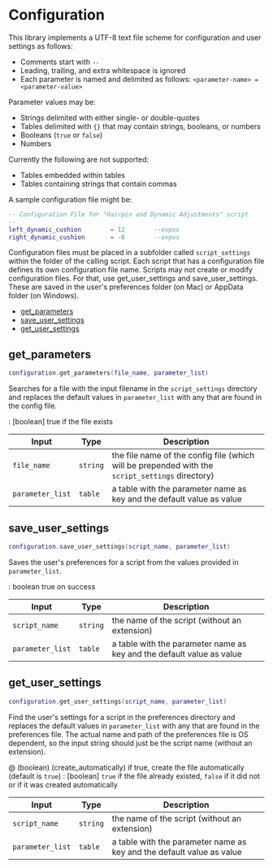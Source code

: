# Configuration

This library implements a UTF-8 text file scheme for configuration and user settings as follows:

- Comments start with `--`
- Leading, trailing, and extra whitespace is ignored
- Each parameter is named and delimited as follows:
`<parameter-name> = <parameter-value>`

Parameter values may be:

- Strings delimited with either single- or double-quotes
- Tables delimited with `{}` that may contain strings, booleans, or numbers
- Booleans (`true` or `false`)
- Numbers

Currently the following are not supported:

- Tables embedded within tables
- Tables containing strings that contain commas

A sample configuration file might be:

```lua
-- Configuration File for "Hairpin and Dynamic Adjustments" script
--
left_dynamic_cushion 		= 12		--evpus
right_dynamic_cushion		= -6		--evpus
```

Configuration files must be placed in a subfolder called `script_settings` within
the folder of the calling script. Each script that has a configuration file
defines its own configuration file name. Scripts may not create or modify configuration
files. For that, use get_user_settings and save_user_settings. These are saved in
the user's preferences folder (on Mac) or AppData folder (on Windows).

- [get_parameters](#get_parameters)
- [save_user_settings](#save_user_settings)
- [get_user_settings](#get_user_settings)

## get_parameters

```lua
configuration.get_parameters(file_name, parameter_list)
```

Searches for a file with the input filename in the `script_settings` directory and replaces the default values in `parameter_list`
with any that are found in the config file.

: [boolean] true if the file exists

| Input | Type | Description |
| ----- | ---- | ----------- |
| `file_name` | `string` | the file name of the config file (which will be prepended with the `script_settings` directory) |
| `parameter_list` | `table` | a table with the parameter name as key and the default value as value |

## save_user_settings

```lua
configuration.save_user_settings(script_name, parameter_list)
```

Saves the user's preferences for a script from the values provided in `parameter_list`.

: boolean true on success

| Input | Type | Description |
| ----- | ---- | ----------- |
| `script_name` | `string` | the name of the script (without an extension) |
| `parameter_list` | `table` | a table with the parameter name as key and the default value as value |

## get_user_settings

```lua
configuration.get_user_settings(script_name, parameter_list)
```

Find the user's settings for a script in the preferences directory and replaces the default values in `parameter_list`
with any that are found in the preferences file. The actual name and path of the preferences file is OS dependent, so
the input string should just be the script name (without an extension).

@ (boolean) (create_automatically) if true, create the file automatically (default is `true`)
: [boolean] `true` if the file already existed, `false` if it did not or if it was created automatically

| Input | Type | Description |
| ----- | ---- | ----------- |
| `script_name` | `string` | the name of the script (without an extension) |
| `parameter_list` | `table` | a table with the parameter name as key and the default value as value |
